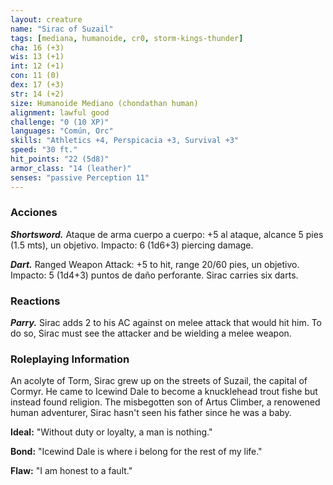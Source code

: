 ```yaml
---
layout: creature
name: "Sirac of Suzail"
tags: [mediana, humanoide, cr0, storm-kings-thunder]
cha: 16 (+3)
wis: 13 (+1)
int: 12 (+1)
con: 11 (0)
dex: 17 (+3)
str: 14 (+2)
size: Humanoide Mediano (chondathan human)
alignment: lawful good
challenge: "0 (10 XP)"
languages: "Común, Orc"
skills: "Athletics +4, Perspicacia +3, Survival +3"
speed: "30 ft."
hit_points: "22 (5d8)"
armor_class: "14 (leather)"
senses: "passive Perception 11"
---
```


### Acciones

***Shortsword.*** Ataque de arma cuerpo a cuerpo: +5 al ataque, alcance 5 pies (1.5 mts), un objetivo. Impacto: 6 (1d6+3) piercing  damage.

***Dart.*** Ranged Weapon Attack: +5 to hit, range 20/60 pies, un objetivo. Impacto: 5 (1d4+3) puntos de daño perforante. Sirac carries six darts.

### Reactions

***Parry.*** Sirac adds 2 to his AC against on melee attack that would hit him. To do so, Sirac must see the attacker and be wielding a melee weapon.

### Roleplaying Information
An acolyte of Torm, Sirac grew up on the streets of Suzail, the capital of Cormyr. He came to Icewind Dale to become a knucklehead trout fishe but instead found religion. The misbegotten son of Artus Climber, a renowened human adventurer, Sirac hasn't seen his father since he was a baby.

**Ideal:** "Without duty or loyalty, a man is nothing."

**Bond:** "Icewind Dale is where i belong for the rest of my life."

**Flaw:** "I am honest to a fault."